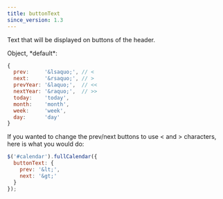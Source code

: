 ```yaml
---
title: buttonText
since_version: 1.3
---
```


Text that will be displayed on buttons of the header.

<div class='spec' markdown='1'>
Object, *default*:

```js
{
  prev:     '&lsaquo;', // <
  next:     '&rsaquo;', // >
  prevYear: '&laquo;',  // <<
  nextYear: '&raquo;',  // >>
  today:    'today',
  month:    'month',
  week:     'week',
  day:      'day'
}
```
</div>

If you wanted to change the prev/next buttons to use &lt; and &gt; characters, here is what you would do:

```js
$('#calendar').fullCalendar({
  buttonText: {
    prev: '&lt;',
    next: '&gt;'
  }
});
```
